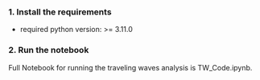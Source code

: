 ### 1. Install the requirements
- required python version: >= 3.11.0

### 2. Run the notebook
Full Notebook for running the traveling waves analysis is TW_Code.ipynb. 
